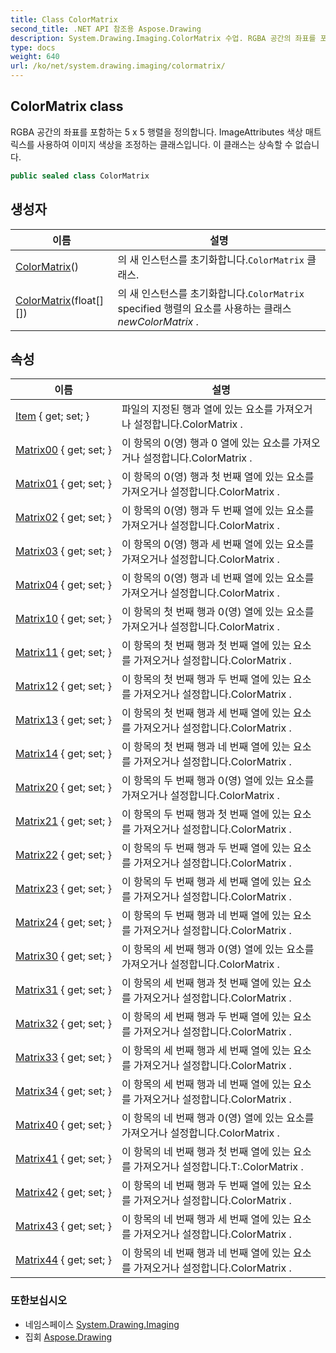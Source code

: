 ```yaml
---
title: Class ColorMatrix
second_title: .NET API 참조용 Aspose.Drawing
description: System.Drawing.Imaging.ColorMatrix 수업. RGBA 공간의 좌표를 포함하는 5 x 5 행렬을 정의합니다. ImageAttributes 색상 매트릭스를 사용하여 이미지 색상을 조정하는 클래스입니다. 이 클래스는 상속할 수 없습니다.
type: docs
weight: 640
url: /ko/net/system.drawing.imaging/colormatrix/
---
```

## ColorMatrix class

RGBA 공간의 좌표를 포함하는 5 x 5 행렬을 정의합니다. ImageAttributes 색상 매트릭스를 사용하여 이미지 색상을 조정하는 클래스입니다. 이 클래스는 상속할 수 없습니다.

```csharp
public sealed class ColorMatrix
```

## 생성자

| 이름 | 설명 |
| --- | --- |
| [ColorMatrix](colormatrix/#constructor)() | 의 새 인스턴스를 초기화합니다.`ColorMatrix` 클래스. |
| [ColorMatrix](colormatrix/#constructor_1)(float[][]) | 의 새 인스턴스를 초기화합니다.`ColorMatrix` specified 행렬의 요소를 사용하는 클래스*newColorMatrix* . |

## 속성

| 이름 | 설명 |
| --- | --- |
| [Item](../../system.drawing.imaging/colormatrix/item/) { get; set; } | 파일의 지정된 행과 열에 있는 요소를 가져오거나 설정합니다.ColorMatrix . |
| [Matrix00](../../system.drawing.imaging/colormatrix/matrix00/) { get; set; } | 이 항목의 0(영) 행과 0 열에 있는 요소를 가져오거나 설정합니다.ColorMatrix . |
| [Matrix01](../../system.drawing.imaging/colormatrix/matrix01/) { get; set; } | 이 항목의 0(영) 행과 첫 번째 열에 있는 요소를 가져오거나 설정합니다.ColorMatrix . |
| [Matrix02](../../system.drawing.imaging/colormatrix/matrix02/) { get; set; } | 이 항목의 0(영) 행과 두 번째 열에 있는 요소를 가져오거나 설정합니다.ColorMatrix . |
| [Matrix03](../../system.drawing.imaging/colormatrix/matrix03/) { get; set; } | 이 항목의 0(영) 행과 세 번째 열에 있는 요소를 가져오거나 설정합니다.ColorMatrix . |
| [Matrix04](../../system.drawing.imaging/colormatrix/matrix04/) { get; set; } | 이 항목의 0(영) 행과 네 번째 열에 있는 요소를 가져오거나 설정합니다.ColorMatrix . |
| [Matrix10](../../system.drawing.imaging/colormatrix/matrix10/) { get; set; } | 이 항목의 첫 번째 행과 0(영) 열에 있는 요소를 가져오거나 설정합니다.ColorMatrix . |
| [Matrix11](../../system.drawing.imaging/colormatrix/matrix11/) { get; set; } | 이 항목의 첫 번째 행과 첫 번째 열에 있는 요소를 가져오거나 설정합니다.ColorMatrix . |
| [Matrix12](../../system.drawing.imaging/colormatrix/matrix12/) { get; set; } | 이 항목의 첫 번째 행과 두 번째 열에 있는 요소를 가져오거나 설정합니다.ColorMatrix . |
| [Matrix13](../../system.drawing.imaging/colormatrix/matrix13/) { get; set; } | 이 항목의 첫 번째 행과 세 번째 열에 있는 요소를 가져오거나 설정합니다.ColorMatrix . |
| [Matrix14](../../system.drawing.imaging/colormatrix/matrix14/) { get; set; } | 이 항목의 첫 번째 행과 네 번째 열에 있는 요소를 가져오거나 설정합니다.ColorMatrix . |
| [Matrix20](../../system.drawing.imaging/colormatrix/matrix20/) { get; set; } | 이 항목의 두 번째 행과 0(영) 열에 있는 요소를 가져오거나 설정합니다.ColorMatrix . |
| [Matrix21](../../system.drawing.imaging/colormatrix/matrix21/) { get; set; } | 이 항목의 두 번째 행과 첫 번째 열에 있는 요소를 가져오거나 설정합니다.ColorMatrix . |
| [Matrix22](../../system.drawing.imaging/colormatrix/matrix22/) { get; set; } | 이 항목의 두 번째 행과 두 번째 열에 있는 요소를 가져오거나 설정합니다.ColorMatrix . |
| [Matrix23](../../system.drawing.imaging/colormatrix/matrix23/) { get; set; } | 이 항목의 두 번째 행과 세 번째 열에 있는 요소를 가져오거나 설정합니다.ColorMatrix . |
| [Matrix24](../../system.drawing.imaging/colormatrix/matrix24/) { get; set; } | 이 항목의 두 번째 행과 네 번째 열에 있는 요소를 가져오거나 설정합니다.ColorMatrix . |
| [Matrix30](../../system.drawing.imaging/colormatrix/matrix30/) { get; set; } | 이 항목의 세 번째 행과 0(영) 열에 있는 요소를 가져오거나 설정합니다.ColorMatrix . |
| [Matrix31](../../system.drawing.imaging/colormatrix/matrix31/) { get; set; } | 이 항목의 세 번째 행과 첫 번째 열에 있는 요소를 가져오거나 설정합니다.ColorMatrix . |
| [Matrix32](../../system.drawing.imaging/colormatrix/matrix32/) { get; set; } | 이 항목의 세 번째 행과 두 번째 열에 있는 요소를 가져오거나 설정합니다.ColorMatrix . |
| [Matrix33](../../system.drawing.imaging/colormatrix/matrix33/) { get; set; } | 이 항목의 세 번째 행과 세 번째 열에 있는 요소를 가져오거나 설정합니다.ColorMatrix . |
| [Matrix34](../../system.drawing.imaging/colormatrix/matrix34/) { get; set; } | 이 항목의 세 번째 행과 네 번째 열에 있는 요소를 가져오거나 설정합니다.ColorMatrix . |
| [Matrix40](../../system.drawing.imaging/colormatrix/matrix40/) { get; set; } | 이 항목의 네 번째 행과 0(영) 열에 있는 요소를 가져오거나 설정합니다.ColorMatrix . |
| [Matrix41](../../system.drawing.imaging/colormatrix/matrix41/) { get; set; } | 이 항목의 네 번째 행과 첫 번째 열에 있는 요소를 가져오거나 설정합니다.T:.ColorMatrix . |
| [Matrix42](../../system.drawing.imaging/colormatrix/matrix42/) { get; set; } | 이 항목의 네 번째 행과 두 번째 열에 있는 요소를 가져오거나 설정합니다.ColorMatrix . |
| [Matrix43](../../system.drawing.imaging/colormatrix/matrix43/) { get; set; } | 이 항목의 네 번째 행과 세 번째 열에 있는 요소를 가져오거나 설정합니다.ColorMatrix . |
| [Matrix44](../../system.drawing.imaging/colormatrix/matrix44/) { get; set; } | 이 항목의 네 번째 행과 네 번째 열에 있는 요소를 가져오거나 설정합니다.ColorMatrix . |

### 또한보십시오

* 네임스페이스 [System.Drawing.Imaging](../../system.drawing.imaging/)
* 집회 [Aspose.Drawing](../../)


